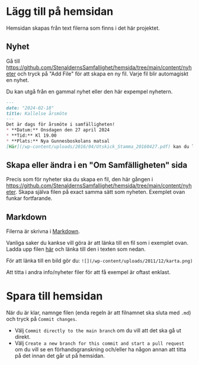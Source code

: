 # Lägg till på hemsidan

Hemsidan skapas från text filerna som finns i det här projektet.

## Nyhet

Gå till https://github.com/StenaldernsSamfallighet/hemsida/tree/main/content/nyheter och tryck på "Add File" för att skapa en ny fil. Varje fil blir automagiskt en nyhet. 

Du kan utgå från en gammal nyhet eller den här expempel nyhetern. 

```md
---
date: "2024-02-18"
title: Kallelse årsmöte
---
Det är dags för årsmöte i samfälligheten!
* **Datum:** Onsdagen den 27 april 2024
* **Tid:** Kl 19.00
* **Plats:** Nya Gunnesboskolans matsal
[Här](/wp-content/uploads/2016/04/Utskick_Stamma_20160427.pdf) kan du läsa handlingarna till årsmötet.`
```

## Skapa eller ändra i en "Om Samfälligheten" sida

Precis som för nyheter ska du skapa en fil, den här gången i https://github.com/StenaldernsSamfallighet/hemsida/tree/main/content/nyheter. Skapa själva filen på exact samma sätt som nyheten. Exemplet ovan funkar fortfarande.

## Markdown

Filerna är skrivna i [Markdown](https://github.com/lifeparticle/Markdown-Cheatsheet).

Vanliga saker du kankse vill göra är att länka till en fil som i exemplet ovan. Ladda upp filen [här](https://github.com/StenaldernsSamfallighet/hemsida/tree/main/static/wp-content/uploads) och länka till den i texten som nedan.

För att länka till en bild gör du: `![](/wp-content/uploads/2011/12/karta.png)`

Att titta i andra info/nyheter filer för att få exempel är oftast enklast.


# Spara till hemsidan

När du är klar, namnge filen (enda regeln är att filnamnet ska sluta med `.md`) och tryck på `Commit changes`.

* Välj `Commit directly to the main branch` om du vill att det ska gå ut direkt.
* Välj `Create a new branch for this commit and start a pull request` om du vill se en förhandsgranskning och/eller ha någon annan att titta på det innan det går ut på hemsidan.





